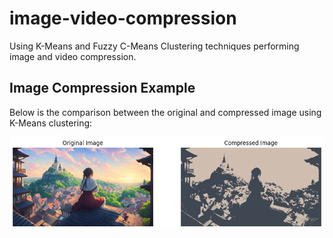 # image-video-compression
Using K-Means and Fuzzy C-Means Clustering techniques performing image and video compression.


## Image Compression Example

Below is the comparison between the original and compressed image using K-Means clustering:

![Original vs Compressed Image](image_for_readme\output.png)

